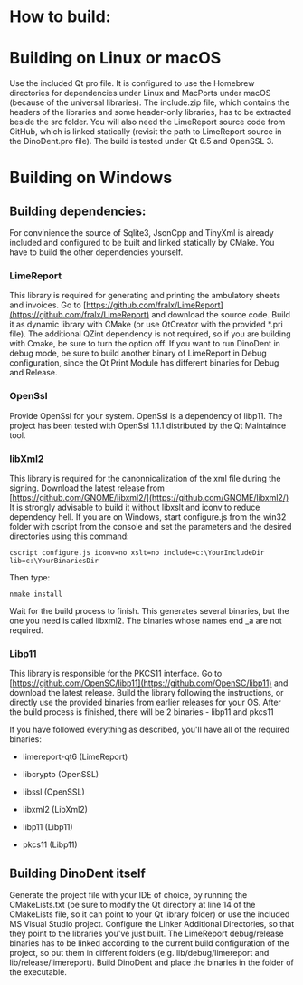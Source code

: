 # How to build:

# Building on Linux or macOS
Use the included Qt pro file. It is configured to use the Homebrew directories for dependencies under Linux and MacPorts under macOS (because of the universal libraries). The include.zip file, which contains the headers of the libraries and some header-only libraries, has to be extracted beside the src folder. You will also need the LimeReport source code from GitHub, which is linked statically (revisit the path to LimeReport source in the DinoDent.pro file). The build is tested under Qt 6.5 and OpenSSL 3.

# Building on Windows

## Building dependencies:

For convinience the source of Sqlite3, JsonCpp and TinyXml is already included and configured to be built and linked statically by CMake. You have to build the other dependencies yourself.

### LimeReport
This library is required for generating and printing the ambulatory sheets and invoices. Go to [https://github.com/fralx/LimeReport](https://github.com/fralx/LimeReport) and download the source code. Build it as dynamic library with CMake (or use QtCreator with the provided *.pri file). The additional QZint dependency is not required, so if you are building with Cmake, be sure to turn the option off. If you want to run DinoDent in debug mode, be sure to build another binary of LimeReport in Debug configuration, since the Qt Print Module has different binaries for Debug and Release.

### OpenSsl

Provide OpenSsl for your system. OpenSsl is a dependency of libp11. The project has been tested with OpenSsl 1.1.1 distributed by the Qt Maintaince tool.

### libXml2

This library is required for the canonnicalization of the xml file during the signing. Download the latest release from [https://github.com/GNOME/libxml2/](https://github.com/GNOME/libxml2/)
It is strongly advisable to build it without libxslt and iconv to reduce dependency hell. If you are on Windows, start configure.js from the win32 folder with cscript from the console and set the parameters and the desired directories using this command:
```
cscript configure.js iconv=no xslt=no include=c:\YourIncludeDir lib=c:\YourBinariesDir
```

Then type:
```
nmake install
```

Wait for the build process to finish. This generates several binaries, but the one you need is called libxml2. The binaries whose names end _a are not required.


### Libp11

This library is responsible for the PKCS11 interface. Go to [https://github.com/OpenSC/libp11](https://github.com/OpenSC/libp11) and download the latest release. Build the library following the instructions, or directly use the provided binaries from earlier releases for your OS. After the build process is finished, there will be 2 binaries - libp11 and pkcs11



If you have followed everything  as described, you'll have all of the required binaries:

- limereport-qt6 (LimeReport)

- libcrypto (OpenSSL)

- libssl (OpenSSL)

- libxml2 (LibXml2)

- libp11 (Libp11)

- pkcs11 (Libp11)

## Building DinoDent itself

Generate the project file with your IDE of choice, by running the CMakeLists.txt (be sure to modify the Qt directory at line 14 of the CMakeLists file, so it can point to your Qt library folder) or use the included MS Visual Studio project. Configure the Linker Additional Directories, so that they point to the libraries you've just built. The LimeReport debug/release binaries has to be linked according to the current build configuration of the project, so put them in different folders (e.g. lib/debug/limereport and lib/release/limereport). Build DinoDent and place the binaries in the folder of the executable.
